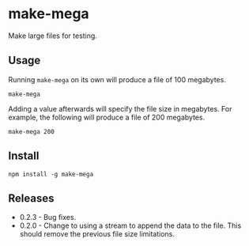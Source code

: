 # make-mega

Make large files for testing.

## Usage

Running `make-mega` on its own will produce a file of 100 megabytes.

```
make-mega
```

Adding a value afterwards will specify the file size in megabytes. For example, the following will produce a file of 200 megabytes.

```
make-mega 200
```

## Install

```
npm install -g make-mega
```

## Releases
 * 0.2.3 - Bug fixes.
 * 0.2.0 - Change to using a stream to append the data to the file. This should remove the previous file size limitations.